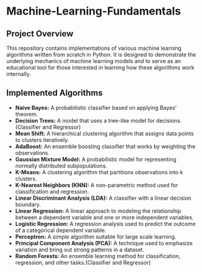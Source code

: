 # Machine-Learning-Fundamentals

## Project Overview
This repository contains implementations of various machine learning algorithms written from scratch in Python. It is designed to demonstrate the underlying mechanics of machine learning models and to serve as an educational tool for those interested in learning how these algorithms work internally.

## Implemented Algorithms
- **Naive Bayes:** A probabilistic classifier based on applying Bayes' theorem.
- **Decision Trees:** A model that uses a tree-like model for decisions. (Classifier and Regressor)
- **Mean Shift:** A hierarchical clustering algorithm that assigns data points to clusters iteratively.
- **AdaBoost:** An ensemble boosting classifier that works by weighting the observations.
- **Gaussian Mixture Model:** A probabilistic model for representing normally distributed subpopulations.
- **K-Means:** A clustering algorithm that partitions observations into k clusters.
- **K-Nearest Neighbors (KNN):** A non-parametric method used for classification and regression.
- **Linear Discriminant Analysis (LDA):** A classifier with a linear decision boundary.
- **Linear Regression:** A linear approach to modeling the relationship between a dependent variable and one or more independent variables.
- **Logistic Regression:** A regression analysis used to predict the outcome of a categorical dependent variable.
- **Perceptron:** A simple algorithm suitable for large scale learning.
- **Principal Component Analysis (PCA):** A technique used to emphasize variation and bring out strong patterns in a dataset.
- **Random Forests:** An ensemble learning method for classification, regression, and other tasks.(Classifier and Regressor)

